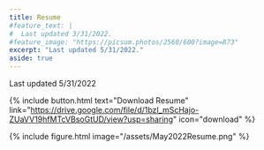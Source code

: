 ```yaml
---
title: Resume
#feature_text: |
#  Last updated 3/31/2022.
#feature_image: "https://picsum.photos/2560/600?image=873"
excerpt: "Last updated 5/31/2022."
aside: true
---
```


Last updated 5/31/2022

{% include button.html text="Download Resume" link="https://drive.google.com/file/d/1bzI_mScHajo-ZUaVV19hfMTcVBsoGtUD/view?usp=sharing" icon="download" %}

{% include figure.html image="/assets/May2022Resume.png" %}


